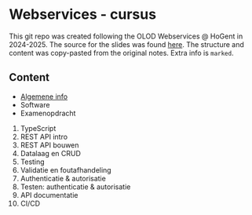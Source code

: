 # Webservices - cursus

This git repo was created following the OLOD Webservices @ HoGent in 2024-2025. The source for the slides was found [here](https://hogent-frontendweb.github.io/webservices-cursus/#/). The structure and content was copy-pasted from the original notes. Extra info is `marked`.

## Content

- [Algemene info](01_algemene_info.md)
- Software
- Examenopdracht

1. TypeScript
2. REST API intro
3. REST API bouwen
4. Datalaag en CRUD
5. Testing
6. Validatie en foutafhandeling
7. Authenticatie & autorisatie
8. Testen: authenticatie & autorisatie
9. API documentatie
10. CI/CD

